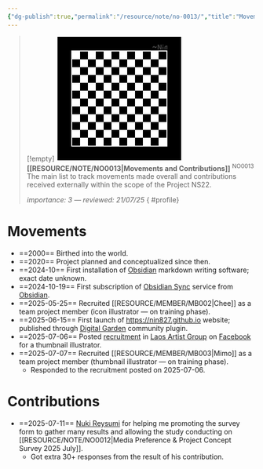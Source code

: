 ```yaml
---
{"dg-publish":true,"permalink":"/resource/note/no-0013/","title":"Movements and Contributions","tags":["-note","-meta"]}
---
```


>[!empty]
> ![RESOURCE/ASSET/OTHER/PlaceholderIcon.png|icon](/img/user/RESOURCE/ASSET/OTHER/PlaceholderIcon.png) <b class="title">[[RESOURCE/NOTE/NO0013\|Movements and Contributions]]</b> <sup class="title">NO0013</sup> <b> </b>
> The main list to track movements made overall and contributions received externally within the scope of the Project NS22.
> 
> <i class="small">importance: 3 — reviewed: 21/07/25</i>
{ #profile}


# Movements

- ==2000== Birthed into the world.
- ==2020== Project planned and conceptualized since then.
- ==2024-10== First installation of [Obsidian](https://obsidian.md) markdown writing software; exact date unknown.
- ==2024-10-19== First subscription of [Obsidian Sync](https://obsidian.md/sync) service from [Obsidian](https://obsidian.md).
- ==2025-05-25== Recruited [[RESOURCE/MEMBER/MB002\|Chee]] as a team project member (icon illustrator — on training phase).
- ==2025-06-15== First launch of https://nin827.github.io website; published through [Digital Garden](https://github.com/oleeskild/obsidian-digital-garden) community plugin.
- ==2025-07-06== Posted [recruitment](https://www.facebook.com/groups/laosartists/permalink/1626824764674367) in [Laos Artist Group](https://www.facebook.com/groups/laosartists/) on [Facebook](https://facebook.com) for a thumbnail illustrator.
- ==2025-07-07== Recruited [[RESOURCE/MEMBER/MB003\|Mimo]] as a team project member (thumbnail illustrator — on training phase).
	- Responded to the recruitment posted on 2025-07-06.

# Contributions

- ==2025-07-11== [Nuki Reysumi](https://www.facebook.com/Nuki0reysumi) for helping me promoting the survey form to gather many results and allowing the study conducting on [[RESOURCE/NOTE/NO0012\|Media Preference & Project Concept Survey 2025 July]].
	- Got extra 30+ responses from the result of his contribution.